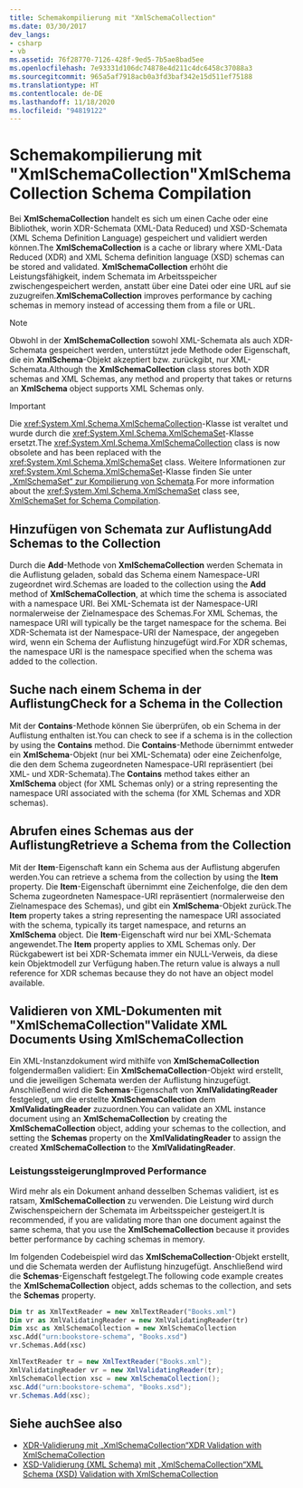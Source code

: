 ```yaml
---
title: Schemakompilierung mit "XmlSchemaCollection"
ms.date: 03/30/2017
dev_langs:
- csharp
- vb
ms.assetid: 76f28770-7126-428f-9ed5-7b5ae8bad5ee
ms.openlocfilehash: 7e93331d106dc74878e4d211c4dc6458c37088a3
ms.sourcegitcommit: 965a5af7918acb0a3fd3baf342e15d511ef75188
ms.translationtype: HT
ms.contentlocale: de-DE
ms.lasthandoff: 11/18/2020
ms.locfileid: "94819122"
---
```

# <a name="xmlschemacollection-schema-compilation"></a><span data-ttu-id="b16eb-102">Schemakompilierung mit "XmlSchemaCollection"</span><span class="sxs-lookup"><span data-stu-id="b16eb-102">XmlSchemaCollection Schema Compilation</span></span>
<span data-ttu-id="b16eb-103">Bei **XmlSchemaCollection** handelt es sich um einen Cache oder eine Bibliothek, worin XDR-Schemata (XML-Data Reduced) und XSD-Schemata (XML Schema Definition Language) gespeichert und validiert werden können.</span><span class="sxs-lookup"><span data-stu-id="b16eb-103">The **XmlSchemaCollection** is a cache or library where XML-Data Reduced (XDR) and XML Schema definition language (XSD) schemas can be stored and validated.</span></span> <span data-ttu-id="b16eb-104">**XmlSchemaCollection** erhöht die Leistungsfähigkeit, indem Schemata im Arbeitsspeicher zwischengespeichert werden, anstatt über eine Datei oder eine URL auf sie zuzugreifen.</span><span class="sxs-lookup"><span data-stu-id="b16eb-104">**XmlSchemaCollection** improves performance by caching schemas in memory instead of accessing them from a file or URL.</span></span>  
  
> [!NOTE]
> <span data-ttu-id="b16eb-105">Obwohl in der **XmlSchemaCollection** sowohl XML-Schemata als auch XDR-Schemata gespeichert werden, unterstützt jede Methode oder Eigenschaft, die ein **XmlSchema**-Objekt akzeptiert bzw. zurückgibt, nur XML-Schemata.</span><span class="sxs-lookup"><span data-stu-id="b16eb-105">Although the **XmlSchemaCollection** class stores both XDR schemas and XML Schemas, any method and property that takes or returns an **XmlSchema** object supports XML Schemas only.</span></span>  
  
> [!IMPORTANT]
> <span data-ttu-id="b16eb-106">Die <xref:System.Xml.Schema.XmlSchemaCollection>-Klasse ist veraltet und wurde durch die <xref:System.Xml.Schema.XmlSchemaSet>-Klasse ersetzt.</span><span class="sxs-lookup"><span data-stu-id="b16eb-106">The <xref:System.Xml.Schema.XmlSchemaCollection> class is now obsolete and has been replaced with the <xref:System.Xml.Schema.XmlSchemaSet> class.</span></span> <span data-ttu-id="b16eb-107">Weitere Informationen zur <xref:System.Xml.Schema.XmlSchemaSet>-Klasse finden Sie unter [„XmlSchemaSet“ zur Kompilierung von Schemata](xmlschemaset-for-schema-compilation.md).</span><span class="sxs-lookup"><span data-stu-id="b16eb-107">For more information about the <xref:System.Xml.Schema.XmlSchemaSet> class see, [XmlSchemaSet for Schema Compilation](xmlschemaset-for-schema-compilation.md).</span></span>  
  
## <a name="add-schemas-to-the-collection"></a><span data-ttu-id="b16eb-108">Hinzufügen von Schemata zur Auflistung</span><span class="sxs-lookup"><span data-stu-id="b16eb-108">Add Schemas to the Collection</span></span>  
 <span data-ttu-id="b16eb-109">Durch die **Add**-Methode von **XmlSchemaCollection** werden Schemata in die Auflistung geladen, sobald das Schema einem Namespace-URI zugeordnet wird.</span><span class="sxs-lookup"><span data-stu-id="b16eb-109">Schemas are loaded to the collection using the **Add** method of **XmlSchemaCollection**, at which time the schema is associated with a namespace URI.</span></span> <span data-ttu-id="b16eb-110">Bei XML-Schemata ist der Namespace-URI normalerweise der Zielnamespace des Schemas.</span><span class="sxs-lookup"><span data-stu-id="b16eb-110">For XML Schemas, the namespace URI will typically be the target namespace for the schema.</span></span> <span data-ttu-id="b16eb-111">Bei XDR-Schemata ist der Namespace-URI der Namespace, der angegeben wird, wenn ein Schema der Auflistung hinzugefügt wird.</span><span class="sxs-lookup"><span data-stu-id="b16eb-111">For XDR schemas, the namespace URI is the namespace specified when the schema was added to the collection.</span></span>  
  
## <a name="check-for-a-schema-in-the-collection"></a><span data-ttu-id="b16eb-112">Suche nach einem Schema in der Auflistung</span><span class="sxs-lookup"><span data-stu-id="b16eb-112">Check for a Schema in the Collection</span></span>  
 <span data-ttu-id="b16eb-113">Mit der **Contains**-Methode können Sie überprüfen, ob ein Schema in der Auflistung enthalten ist.</span><span class="sxs-lookup"><span data-stu-id="b16eb-113">You can check to see if a schema is in the collection by using the **Contains** method.</span></span> <span data-ttu-id="b16eb-114">Die **Contains**-Methode übernimmt entweder ein **XmlSchema**-Objekt (nur bei XML-Schemata) oder eine Zeichenfolge, die den dem Schema zugeordneten Namespace-URI repräsentiert (bei XML- und XDR-Schemata).</span><span class="sxs-lookup"><span data-stu-id="b16eb-114">The **Contains** method takes either an **XmlSchema** object (for XML Schemas only) or a string representing the namespace URI associated with the schema (for XML Schemas and XDR schemas).</span></span>  
  
## <a name="retrieve-a-schema-from-the-collection"></a><span data-ttu-id="b16eb-115">Abrufen eines Schemas aus der Auflistung</span><span class="sxs-lookup"><span data-stu-id="b16eb-115">Retrieve a Schema from the Collection</span></span>  
 <span data-ttu-id="b16eb-116">Mit der **Item**-Eigenschaft kann ein Schema aus der Auflistung abgerufen werden.</span><span class="sxs-lookup"><span data-stu-id="b16eb-116">You can retrieve a schema from the collection by using the **Item** property.</span></span> <span data-ttu-id="b16eb-117">Die **Item**-Eigenschaft übernimmt eine Zeichenfolge, die den dem Schema zugeordneten Namespace-URI repräsentiert (normalerweise den Zielnamespace des Schemas), und gibt ein **XmlSchema**-Objekt zurück.</span><span class="sxs-lookup"><span data-stu-id="b16eb-117">The **Item** property takes a string representing the namespace URI associated with the schema, typically its target namespace, and returns an **XmlSchema** object.</span></span> <span data-ttu-id="b16eb-118">Die **Item**-Eigenschaft wird nur bei XML-Schemata angewendet.</span><span class="sxs-lookup"><span data-stu-id="b16eb-118">The **Item** property applies to XML Schemas only.</span></span> <span data-ttu-id="b16eb-119">Der Rückgabewert ist bei XDR-Schemata immer ein NULL-Verweis, da diese kein Objektmodell zur Verfügung haben.</span><span class="sxs-lookup"><span data-stu-id="b16eb-119">The return value is always a null reference for XDR schemas because they do not have an object model available.</span></span>  
  
## <a name="validate-xml-documents-using-xmlschemacollection"></a><span data-ttu-id="b16eb-120">Validieren von XML-Dokumenten mit "XmlSchemaCollection"</span><span class="sxs-lookup"><span data-stu-id="b16eb-120">Validate XML Documents Using XmlSchemaCollection</span></span>  
 <span data-ttu-id="b16eb-121">Ein XML-Instanzdokument wird mithilfe von **XmlSchemaCollection** folgendermaßen validiert: Ein **XmlSchemaCollection**-Objekt wird erstellt, und die jeweiligen Schemata werden der Auflistung hinzugefügt. Anschließend wird die **Schemas**-Eigenschaft von **XmlValidatingReader** festgelegt, um die erstellte **XmlSchemaCollection** dem **XmlValidatingReader** zuzuordnen.</span><span class="sxs-lookup"><span data-stu-id="b16eb-121">You can validate an XML instance document using an **XmlSchemaCollection** by creating the **XmlSchemaCollection** object, adding your schemas to the collection, and setting the **Schemas** property on the **XmlValidatingReader** to assign the created **XmlSchemaCollection** to the **XmlValidatingReader**.</span></span>  
  
### <a name="improved-performance"></a><span data-ttu-id="b16eb-122">Leistungssteigerung</span><span class="sxs-lookup"><span data-stu-id="b16eb-122">Improved Performance</span></span>  
 <span data-ttu-id="b16eb-123">Wird mehr als ein Dokument anhand desselben Schemas validiert, ist es ratsam, **XmlSchemaCollection** zu verwenden. Die Leistung wird durch Zwischenspeichern der Schemata im Arbeitsspeicher gesteigert.</span><span class="sxs-lookup"><span data-stu-id="b16eb-123">It is recommended, if you are validating more than one document against the same schema, that you use the **XmlSchemaCollection** because it provides better performance by caching schemas in memory.</span></span>  
  
 <span data-ttu-id="b16eb-124">Im folgenden Codebeispiel wird das **XmlSchemaCollection**-Objekt erstellt, und die Schemata werden der Auflistung hinzugefügt. Anschließend wird die **Schemas**-Eigenschaft festgelegt.</span><span class="sxs-lookup"><span data-stu-id="b16eb-124">The following code example creates the **XmlSchemaCollection** object, adds schemas to the collection, and sets the **Schemas** property.</span></span>  
  
```vb  
Dim tr as XmlTextReader = new XmlTextReader("Books.xml")  
Dim vr as XmlValidatingReader = new XmlValidatingReader(tr)  
Dim xsc as XmlSchemaCollection = new XmlSchemaCollection  
xsc.Add("urn:bookstore-schema", "Books.xsd")  
vr.Schemas.Add(xsc)  
```  
  
```csharp  
XmlTextReader tr = new XmlTextReader("Books.xml");  
XmlValidatingReader vr = new XmlValidatingReader(tr);  
XmlSchemaCollection xsc = new XmlSchemaCollection();  
xsc.Add("urn:bookstore-schema", "Books.xsd");
vr.Schemas.Add(xsc);  
```  
  
## <a name="see-also"></a><span data-ttu-id="b16eb-125">Siehe auch</span><span class="sxs-lookup"><span data-stu-id="b16eb-125">See also</span></span>

- [<span data-ttu-id="b16eb-126">XDR-Validierung mit „XmlSchemaCollection“</span><span class="sxs-lookup"><span data-stu-id="b16eb-126">XDR Validation with XmlSchemaCollection</span></span>](xdr-validation-with-xmlschemacollection.md)
- [<span data-ttu-id="b16eb-127">XSD-Validierung (XML Schema) mit „XmlSchemaCollection“</span><span class="sxs-lookup"><span data-stu-id="b16eb-127">XML Schema (XSD) Validation with XmlSchemaCollection</span></span>](xml-schema-xsd-validation-with-xmlschemacollection.md)
